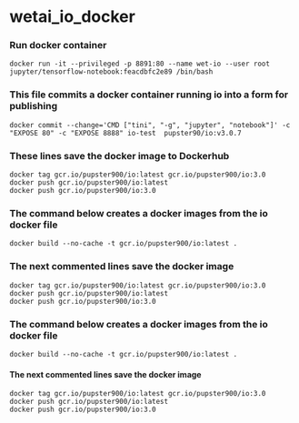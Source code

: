 # wetai_io_docker




### Run docker container
`docker run -it --privileged -p 8891:80 --name wet-io --user root jupyter/tensorflow-notebook:feacdbfc2e89 /bin/bash `
### This file commits a docker container running io into a form for publishing
`docker commit --change='CMD ["tini", "-g", "jupyter", "notebook"]' -c "EXPOSE 80" -c "EXPOSE 8888" io-test  pupster90/io:v3.0.7`
### These lines save the docker image to Dockerhub
```
docker tag gcr.io/pupster900/io:latest gcr.io/pupster900/io:3.0
docker push gcr.io/pupster900/io:latest
docker push gcr.io/pupster900/io:3.0
```
### The command below creates a docker images from the io docker file
`docker build --no-cache -t gcr.io/pupster900/io:latest . `
### The next commented lines save the docker image
```
docker tag gcr.io/pupster900/io:latest gcr.io/pupster900/io:3.0
docker push gcr.io/pupster900/io:latest
docker push gcr.io/pupster900/io:3.0
```
### The command below creates a docker images from the io docker file
`docker build --no-cache -t gcr.io/pupster900/io:latest . `
#### The next commented lines save the docker image
```
docker tag gcr.io/pupster900/io:latest gcr.io/pupster900/io:3.0
docker push gcr.io/pupster900/io:latest
docker push gcr.io/pupster900/io:3.0
```
